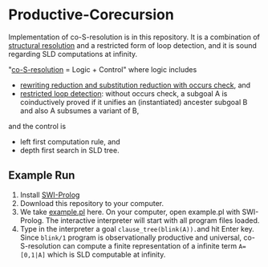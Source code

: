 # Productive-Corecursion
Implementation of co-S-resolution is in this repository. It is a combination of [structural resolution](s_reso_minimal.pl) and a restricted form of loop detection, and it is sound regarding SLD computations at infinity.

"[co-S-resolution](co_s_reso_minimal.pl) = Logic + Control" where logic includes
* [rewriting reduction and substitution reduction with occurs check](search_rule.pl), and
* [restricted loop detection](loop_detect.pl): without occurs check, a subgoal A is coinductively proved if it unifies an (instantiated) ancester subgoal B and also A subsumes a variant of B,

and the control is 
* left first computation rule, and
* depth first search in SLD tree.

## Example Run
1. Install [SWI-Prolog](http://www.swi-prolog.org/)
2. Download this repository to your computer.
3. We take [example.pl](example.pl) here. On your computer, open example.pl with SWI-Prolog. The interactive interpreter will start with all program files loaded. 
4. Type in the interpreter a goal `clause_tree(blink(A)).`and hit Enter key. Since `blink/1` program is observationally productive and universal, co-S-resolution can compute a finite representation of a infinite term `A=[0,1|A]` which is SLD computable at infinity.  
